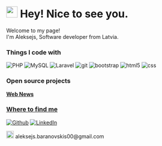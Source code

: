 <!--
**AleksejsBaranovskis/AleksejsBaranovskis** is a ✨ _special_ ✨ repository because its `README.md` (this file) appears on your GitHub profile.

Here are some ideas to get you started:

- 🔭 I’m currently working on ...
- 🌱 I’m currently learning ...
- 👯 I’m looking to collaborate on ...
- 🤔 I’m looking for help with ...
- 💬 Ask me about ...
- 📫 How to reach me: ...
- 😄 Pronouns: ...
- ⚡ Fun fact: ...
- 💪
- 🚀
-->
<img alt="" src="" />
<h1><img src="https://emojis.slackmojis.com/emojis/images/1531849430/4246/blob-sunglasses.gif?1531849430" width="30"/> Hey! Nice to see you.</h1>


<p>Welcome to my page! </br> I'm Aleksejs, Software developer from Latvia.

<h3>Things I code with</h3>
<p>
  <img alt="PHP" src="https://img.shields.io/badge/-PHP-5849BE?style=flat-square&logo=php&logoColor=white" />
  <img alt="MySQL" src="https://img.shields.io/badge/-MySQL-2088FF?style=flat-square&logo=mysql&logoColor=white" /> 
  <img alt="Laravel" src="https://img.shields.io/badge/-Laravel-DD0031?style=flat-square&logo=laravel&logoColor=white" />
  <img alt="git" src="https://img.shields.io/badge/-Git-F05032?style=flat-square&logo=git&logoColor=white" />
  <img alt="bootstrap" src="https://img.shields.io/badge/-Bootstrap-764ABC?style=flat-square&logo=bootstrap&logoColor=white" />
  <img alt="html5" src="https://img.shields.io/badge/-HTML5-E34F26?style=flat-square&logo=html5&logoColor=white" />
  <img alt="css" src="https://img.shields.io/badge/CSS-1a73e8?style=flat-square&logo=css3&logoColor=white" />
</p>

<h3>Open source projects</h3>
<p><a href="https://github.com/AleksejsBaranovskis/web-news"><b>Web News</b></p>

<h3>Where to find me</h3>
<p><a href="https://github.com/AleksejsBaranovskis" target="_blank"><img alt="Github" src="https://img.shields.io/badge/GitHub-%2312100E.svg?&style=for-the-badge&logo=Github&logoColor=white" /></a>
</a> <a href="https://www.linkedin.com/in/aleksejs-baranovskis" target="_blank"><img alt="LinkedIn" src="https://img.shields.io/badge/linkedin-%230077B5.svg?&style=for-the-badge&logo=linkedin&logoColor=white" /></a>
</p>
<p>
<img alt="Gmail" src="https://upload.wikimedia.org/wikipedia/commons/thumb/7/7e/Gmail_icon_%282020%29.svg/2560px-Gmail_icon_%282020%29.svg.png" width="20"/>
aleksejs.baranovskis00@gmail.com
</p>
